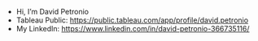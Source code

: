 - Hi, I’m David Petronio
- Tableau Public: https://public.tableau.com/app/profile/david.petronio
- My LinkedIn: https://www.linkedin.com/in/david-petronio-366735116/
